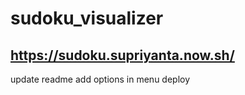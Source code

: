 # sudoku_visualizer

## https://sudoku.supriyanta.now.sh/

update readme
add options in menu
deploy
